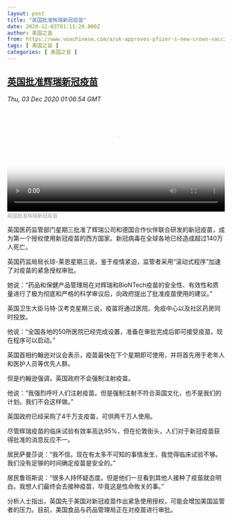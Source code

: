 ```yaml
---
layout: post
title: "英国批准辉瑞新冠疫苗"
date: 2020-12-03T01:11:20.000Z
author: 美国之音
from: https://www.voachinese.com/a/uk-approves-pfizer-s-new-crown-vaccine-20201202/5685069.html
tags: [ 美国之音 ]
categories: [ 美国之音 ]
---
```

<!--1606957880000-->
[英国批准辉瑞新冠疫苗](https://www.voachinese.com/a/uk-approves-pfizer-s-new-crown-vaccine-20201202/5685069.html)
------

<div>
<div><i>Thu, 03 Dec 2020 01:06:54 GMT</i></div><video poster="https://images.weserv.nl?url=gdb.voanews.com/25d38f40-f933-4328-8079-9672c54ca23c_tv_r1_s_w900.jpg" src="https://av.voanews.com/Videoroot/Pangeavideo/2020/12/2/25/25d38f40-f933-4328-8079-9672c54ca23c_240p.mp4" style="width:100%" controls></video><div><small style="color: #999;">英国批准辉瑞新冠疫苗</small></div><p>英国医药监管部门星期三批准了辉瑞公司和德国合作伙伴联合研发的新冠疫苗，成为第一个授权使用新冠疫苗的西方国家。新冠病毒在全球各地已经造成超过140万人死亡。</p><p>英国药监局局长琼-莱恩星期三说，鉴于疫情紧迫，监管者采用“滚动式程序”加速了对疫苗的紧急授权审批。</p><p>她说：“药品和保健产品管理局在对辉瑞和BioNTech疫苗的安全性、有效性和质量进行了极为彻底和严格的科学审议后，向政府提出了批准疫苗使用的建议。”</p><p>英国卫生大臣马特·汉考克星期三说，疫苗将通过医院、免疫中心以及社区药房同时投放。</p><p>他说：“全国各地的50所医院已经完成设置，准备在审批完成后即可接受疫苗。现在程序可以启动。”</p><p>英国首相约翰逊对议会表示，疫苗最快在下个星期即可使用，并将首先用于老年人和医护人员等优先人群。</p><p>但是约翰逊强调，英国政府不会强制注射疫苗。</p><p>他说：“我强烈呼吁人们注射疫苗。但是强制注射不符合英国文化，也不是我们的计划。我们不会这样做。”</p><p>英国政府已经采购了4千万支疫苗，可供两千万人使用。</p><p>尽管辉瑞疫苗的临床试验有效率高达95%，但在伦敦街头，人们对于新冠疫苗获得批准的消息反应不一。</p><p>居民萨曼莎说：“我不信。现在有太多不可知的事情发生，我觉得临床试验不够。我们没有足够的时间确定疫苗是安全的。”</p><p>居民鲁班斯说：“很多人持怀疑态度。但是他们一旦看到其他人接种了疫苗就会明白。我想人们最终会去接种疫苗，毕竟这是性命攸关的事。”</p><p>分析人士指出，英国先于美国对新冠疫苗作出紧急使用授权，可能会增加美国监管者的压力。目前，美国食品与药品管理局正在对疫苗进行审批。</p>
</div>
